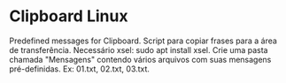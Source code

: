 # Clipboard Linux
Predefined messages for Clipboard.
Script para copiar frases para a área de transferência.
Necessário xsel: sudo apt install xsel.
Crie uma pasta chamada "Mensagens" contendo vários arquivos com suas mensagens pré-definidas. Ex: 01.txt, 02.txt, 03.txt.
